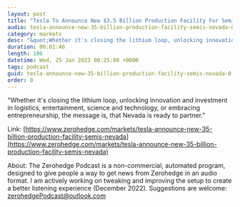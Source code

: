 ```yaml
---
layout: post
title: "Tesla To Announce New $3.5 Billion Production Facility For Semis In Nevada"
audio: tesla-announce-new-35-billion-production-facility-semis-nevada-0
category: markets
desc: "&quot;Whether it's closing the lithium loop, unlocking innovation and investment in logistics, entertainment, science and technology, or embracing entrepreneurship, the message is, that Nevada is ready to partner.&quot;"
duration: 00:01:46
length: 106
datetime: Wed, 25 Jan 2023 00:25:00 +0000
tags: podcast
guid: tesla-announce-new-35-billion-production-facility-semis-nevada-0
order: 0
---
```

&quot;Whether it's closing the lithium loop, unlocking innovation and investment in logistics, entertainment, science and technology, or embracing entrepreneurship, the message is, that Nevada is ready to partner.&quot;

Link: [https://www.zerohedge.com/markets/tesla-announce-new-35-billion-production-facility-semis-nevada](https://www.zerohedge.com/markets/tesla-announce-new-35-billion-production-facility-semis-nevada)

About: The Zerohedge Podcast is a non-commercial, automated program, designed to give people a way to get news from Zerohedge in an audio format.  I am actively working on tweaking and improving the setup to create a better listening experience (December 2022).  Suggestions are welcome: [zerohedgePodcast@outlook.com](mailto:zerohedgePodcast@outlook.com)
